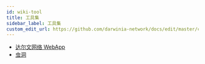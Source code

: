 ```yaml
---
id: wiki-tool
title: 工具集
sidebar_label: 工具集
custom_edit_url: https://github.com/darwinia-network/docs/edit/master/content/zh-CN/wiki-tool.md
---
```


- [达尔文网络 WebApp](https://apps.darwinia.network/#/account)
- [虫洞](https://wormhole.darwinia.network/)
